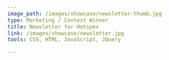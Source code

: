 ```yaml
---
image_path: /images/showcase/newsletter-thumb.jpg
type: Marketing / Contest Winner
title: Newsletter for Hotspex
link: /images/showcase/newsletter.jpg
tools: CSS, HTML, JavaScript, JQuery

---
```

